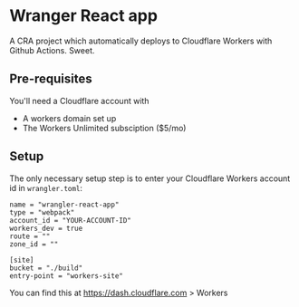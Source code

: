 # Wranger React app

A CRA project which automatically deploys to Cloudflare Workers with Github Actions. Sweet.

## Pre-requisites

You'll need a Cloudflare account with

- A workers domain set up
- The Workers Unlimited subsciption ($5/mo)

## Setup

The only necessary setup step is to enter your Cloudflare Workers account id in `wrangler.toml`:

```
name = "wrangler-react-app"
type = "webpack"
account_id = "YOUR-ACCOUNT-ID"
workers_dev = true
route = ""
zone_id = ""

[site]
bucket = "./build"
entry-point = "workers-site"
```

You can find this at https://dash.cloudflare.com > Workers